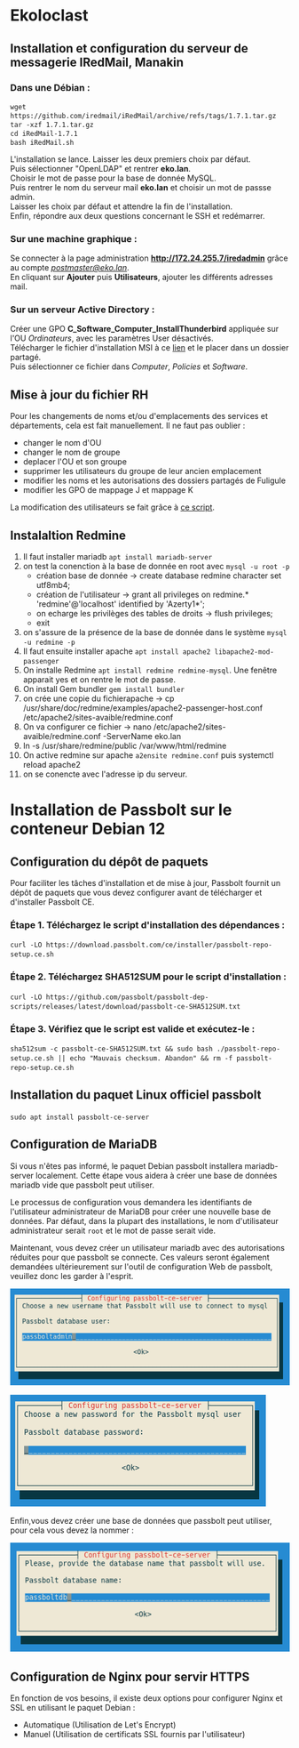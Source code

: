 # Ekoloclast

## Installation et configuration du serveur de messagerie IRedMail, Manakin

### Dans une Débian :  
```
wget https://github.com/iredmail/iRedMail/archive/refs/tags/1.7.1.tar.gz
tar -xzf 1.7.1.tar.gz
cd iRedMail-1.7.1
bash iRedMail.sh
```
L'installation se lance. Laisser les deux premiers choix par défaut.  
Puis sélectionner "OpenLDAP" et rentrer **eko.lan**.  
Choisir le  mot de passe pour la base de donnée MySQL.  
Puis rentrer le nom du serveur mail **eko.lan** et choisir un mot de passse admin.  
Laisser les choix par défaut et attendre la fin de l'installation.  
Enfin, répondre aux deux questions concernant le SSH et redémarrer.  

### Sur une machine graphique :   
Se connecter à la page administration **http://172.24.255.7/iredadmin** grâce au compte *postmaster@eko.lan*.    
En cliquant sur **Ajouter** puis **Utilisateurs**, ajouter les différents adresses mail.  

### Sur un serveur Active Directory :    
Créer une GPO **C_Software_Computer_InstallThunderbird** appliquée sur l'OU *Ordinateurs*, avec les paramètres User désactivés.  
Télécharger le fichier d'installation MSI à ce [lien](https://www.thunderbird.net/fr/download/) et le placer dans un dossier partagé.  
Puis sélectionner ce fichier dans *Computer*, *Policies* et *Software*.

## Mise à jour du fichier RH

Pour les changements de noms et/ou d'emplacements des services et départements, cela est fait manuellement.
Il ne faut pas oublier : 
- changer le nom d'OU  
- changer le nom de groupe  
- deplacer l'OU et son groupe  
- supprimer les utilisateurs du groupe de leur ancien emplacement  
- modifier les noms et les autorisations des dossiers partagés de Fuligule  
- modifier les GPO de mappage J et mappage K  

La modification des utilisateurs se fait grâce à [ce script](/Ressources/S07_CreationUtilisateurs).   


## Instalaltion Redmine

1. Il faut installer mariadb `apt install mariadb-server`
2. on test la conenction à la base de donnée en root avec `mysql -u root -p`
   - création base de donnée -> create database redmine character set utf8mb4;
   - création de l'utilisateur -> grant all privileges on redmine.* 'redmine'@'localhost' identified by 'Azerty1*';
   - on echarge les privilèges des tables de droits -> flush privileges;
   - exit
3. on s'assure de la présence de la base de donnée dans le système `mysql -u redmine -p`
4. Il faut ensuite installer apache `apt install apache2 libapache2-mod-passenger`
5. On installe Redmine `apt install redmine redmine-mysql`. Une fenêtre apparait yes et on rentre le mot de passe.
6. On install Gem bundler `gem install bundler`
7. on crée une copie du fichierapache -> cp /usr/share/doc/redmine/examples/apache2-passenger-host.conf /etc/apache2/sites-avaible/redmine.conf
8. On va configurer ce fichier -> nano /etc/apache2/sites-avaible/redmine.conf
   -ServerName eko.lan
9. ln -s /usr/share/redmine/public /var/www/html/redmine
10. On active redmine sur apache `a2ensite redmine.conf` puis systemctl reload apache2
11. on se conencte avec l'adresse ip du serveur.



# Installation de Passbolt sur le conteneur Debian 12

## Configuration du dépôt de paquets

Pour faciliter les tâches d'installation et de mise à jour, Passbolt fournit un dépôt de paquets que vous devez configurer avant de télécharger et d'installer Passbolt CE.

### Étape 1. Téléchargez le script d'installation des dépendances :

`curl -LO https://download.passbolt.com/ce/installer/passbolt-repo-setup.ce.sh`

### Étape 2. Téléchargez SHA512SUM pour le script d'installation :

`curl -LO https://github.com/passbolt/passbolt-dep-scripts/releases/latest/download/passbolt-ce-SHA512SUM.txt`

### Étape 3. Vérifiez que le script est valide et exécutez-le :


`sha512sum -c passbolt-ce-SHA512SUM.txt && sudo bash ./passbolt-repo-setup.ce.sh || echo "Mauvais checksum. Abandon" && rm -f passbolt-repo-setup.ce.sh`


## Installation du paquet Linux officiel passbolt


`sudo apt install passbolt-ce-server`

## Configuration de MariaDB

Si vous n'êtes pas informé, le paquet Debian passbolt installera mariadb-server localement. Cette étape vous aidera à créer une base de données mariadb vide que passbolt peut utiliser.


Le processus de configuration vous demandera les identifiants de l'utilisateur administrateur de MariaDB pour créer une nouvelle base de données. Par défaut, dans la plupart des installations, le nom d'utilisateur administrateur serait `root` et le mot de passe serait vide.

Maintenant, vous devez créer un utilisateur mariadb avec des autorisations réduites pour que passbolt se connecte. Ces valeurs seront également demandées ultérieurement sur l'outil de configuration Web de passbolt, veuillez donc les garder à l'esprit.

![image](/Ressources/s07_image1.png)

![image](/Ressources/s07_image2.png)

Enfin,vous devez créer une base de données que passbolt peut utiliser, pour cela vous devez la nommer :

![image](/Ressources/s07_image03.png)



## Configuration de Nginx pour servir HTTPS

En fonction de vos besoins, il existe deux options pour configurer Nginx et SSL en utilisant le paquet Debian :

- Automatique (Utilisation de Let's Encrypt)
- Manuel (Utilisation de certificats SSL fournis par l'utilisateur)
